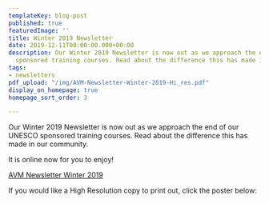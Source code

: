 ```yaml
---
templateKey: blog-post
published: true
featuredImage: ''
title: Winter 2019 Newsletter
date: 2019-12-11T00:00:00.000+00:00
description: Our Winter 2019 Newsletter is now out as we approach the end of our UNESCO
  sponsored training courses. Read about the difference this has made in our community.
tags:
- newsletters
pdf_upload: "/img/AVM-Newsletter-Winter-2019-Hi_res.pdf"
display_on_homepage: true
homepage_sort_order: 3

---
```

Our Winter 2019 Newsletter is now out as we approach the end of our UNESCO sponsored training courses. Read about the difference this has made in our community.

It is online now for you to enjoy!

[AVM Newsletter Winter 2019](https://www.africanvision.org.uk/africa-vision-news/wp-content/uploads/2019/12/AVM-Newsletter-Winter-2019-Low_res.pdf)

If you would like a High Resolution copy to print out, click the poster below: